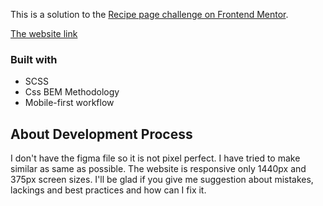 This is a solution to the [Recipe page challenge on Frontend Mentor](https://www.frontendmentor.io/challenges/recipe-page-KiTsR8QQKm).

[The website link](https://main--recipe-page5039.netlify.app/)

### Built with

- SCSS
- Css BEM Methodology
- Mobile-first workflow

## About Development Process

I don't have the figma file so it is not pixel perfect. I have tried to make similar as same as possible. The website is responsive only 1440px and 375px screen sizes. I'll be glad if you give me suggestion about mistakes, lackings and best practices and how can I fix it.
